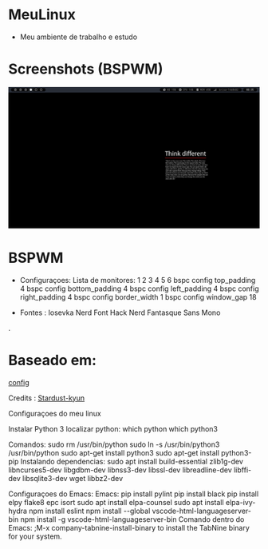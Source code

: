 # MeuLinux

- Meu ambiente de trabalho e estudo

# Screenshots (BSPWM)

<img src= "https://raw.githubusercontent.com/allancsilva/MeuLinux/main/Screen/tela2.png">

# BSPWM
- Configuraçoes:
    Lista de monitores:            1 2 3 4 5 6
    bspc config top_padding        4
    bspc config bottom_padding     4
    bspc config left_padding       4
    bspc config right_padding      4
    bspc config border_width       1
    bspc config window_gap         18

- Fontes :
    Iosevka Nerd Font
    Hack Nerd
    Fantasque Sans Mono

.

# Baseado em:
[config](https://github.com/siduck/dotfiles)

Credits : [Stardust-kyun](https://github.com/Stardust-kyun/dotfiles)



Configuraçoes do  meu linux

Instalar Python 3
    localizar python:
        which python
        which python3

Comandos:
    sudo rm /usr/bin/python
    sudo ln -s /usr/bin/python3 /usr/bin/python
    sudo apt-get install python3
    sudo apt-get install python3-pip
       Instalando dependencias:
           sudo apt install build-essential zlib1g-dev libncurses5-dev libgdbm-dev libnss3-dev libssl-dev libreadline-dev libffi-dev libsqlite3-dev wget libbz2-dev

Configuraçoes do Emacs:
    Emacs:
        pip install pylint
        pip install black
        pip install elpy flake8 epc isort
        sudo apt install elpa-counsel
        sudo apt install elpa-ivy-hydra
        npm install eslint
        npm install --global vscode-html-languageserver-bin
        npm install -g vscode-html-languageserver-bin
   Comando dentro do Emacs:
       ;M-x company-tabnine-install-binary to install the TabNine binary for your system.
